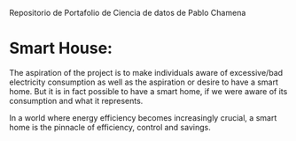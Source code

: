 Repositorio de Portafolio de Ciencia de datos de Pablo Chamena

# Smart House:

The aspiration of the project is to make individuals aware of excessive/bad electricity consumption as well as the aspiration or desire to have a smart home. But it is in fact possible to have a smart home, if we were aware of its consumption and what it represents.

In a world where energy efficiency becomes increasingly crucial, a smart home is the pinnacle of efficiency, control and savings.

